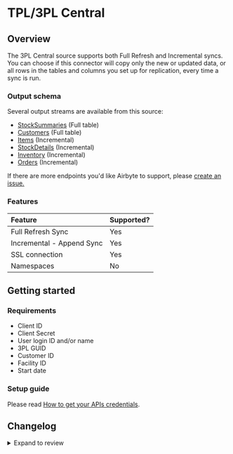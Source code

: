 # TPL/3PL Central

## Overview

The 3PL Central source supports both Full Refresh and Incremental syncs. You can choose if this connector will copy only the new or updated data, or all rows in the tables and columns you set up for replication, every time a sync is run.

### Output schema

Several output streams are available from this source:

- [StockSummaries](https://api.3plcentral.com/rels/inventory/stocksummaries) \(Full table\)
- [Customers](https://api.3plcentral.com/rels/customers/customers) \(Full table\)
- [Items](https://api.3plcentral.com/rels/customers/items) \(Incremental\)
- [StockDetails](https://api.3plcentral.com/rels/inventory/stockdetails) \(Incremental\)
- [Inventory](https://api.3plcentral.com/rels/inventory/inventory) \(Incremental\)
- [Orders](https://api.3plcentral.com/rels/orders/orders) \(Incremental\)

If there are more endpoints you'd like Airbyte to support, please [create an issue.](https://github.com/airbytehq/airbyte/issues/new/choose)

### Features

| Feature                   | Supported? |
| :------------------------ | :--------- |
| Full Refresh Sync         | Yes        |
| Incremental - Append Sync | Yes        |
| SSL connection            | Yes        |
| Namespaces                | No         |

## Getting started

### Requirements

- Client ID
- Client Secret
- User login ID and/or name
- 3PL GUID
- Customer ID
- Facility ID
- Start date

### Setup guide

Please read [How to get your APIs credentials](https://help.3plcentral.com/hc/en-us/articles/360056546352-Getting-Started-with-Credential-Management).

## Changelog

<details>
  <summary>Expand to review</summary>

| Version | Date       | Pull Request                                             | Subject                                            |
| :------ | :--------- | :------------------------------------------------------- | :------------------------------------------------- |
| 0.1.7 | 2024-06-25 | [40322](https://github.com/airbytehq/airbyte/pull/40322) | Update dependencies |
| 0.1.6 | 2024-06-22 | [40069](https://github.com/airbytehq/airbyte/pull/40069) | Update dependencies |
| 0.1.5 | 2024-06-06 | [39150](https://github.com/airbytehq/airbyte/pull/39150) | [autopull] Upgrade base image to v1.2.2 |
| 0.1.4 | 2024-06-03 | [38919](https://github.com/airbytehq/airbyte/pull/38919) | Replace AirbyteLogger with logging.Logger |
| 0.1.3 | 2024-06-03 | [38919](https://github.com/airbytehq/airbyte/pull/38919) | Replace AirbyteLogger with logging.Logger |
| 0.1.2 | 2024-05-20 | [38403](https://github.com/airbytehq/airbyte/pull/38403) | [autopull] base image + poetry + up_to_date |
| 0.1.1 | 2022-11-01 | [18763](https://github.com/airbytehq/airbyte/pull/18763) | Check if `url_base` parameter is set to HTTPS URL. |
| 0.1.0 | 2021-08-18 | [7322](https://github.com/airbytehq/airbyte/pull/7322) | New Source: 3PL Central |

</details>
